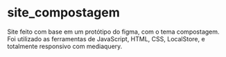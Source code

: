 # site_compostagem
 Site feito com base em um protótipo do figma, com o tema compostagem. Foi utilizado as ferramentas de JavaScript, HTML, CSS, LocalStore, e totalmente responsivo com mediaquery.
